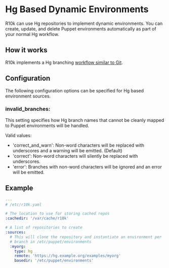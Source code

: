 Hg Based Dynamic Environments
=============================

R10k can use Hg repositories to implement dynamic environments. You can create,
update, and delete Puppet environments automatically as part of your normal Hg
workflow.

How it works
------------

R10k implements a Hg branching [workflow similar to Git](git-environments.mkd).

Configuration
-------------

The following configuration options can be specified for Hg based environment
sources.

### invalid_branches:

This setting specifies how Hg branch names that cannot be cleanly mapped to
Puppet environments will be handled.

Valid values:

  * 'correct_and_warn': Non-word characters will be replaced with underscores
    and a warning will be emitted. (Default)
  * 'correct': Non-word characters will silently be replaced with underscores.
  * 'error': Branches with non-word characters will be ignored and an error will
    be emitted.

Example
-------

```yaml
---
# /etc/r10k.yaml

# The location to use for storing cached repos
:cachedir: '/var/cache/r10k'

# A list of repositories to create
:sources:
  # This will clone the repository and instantiate an environment per
  # branch in /etc/puppet/environments
  :myorg:
    type: hg
    remote: 'https://hg.example.org/examples/myorg'
    basedir: '/etc/puppet/environments'
```
